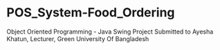 # POS_System-Food_Ordering

Object Oriented Programming - Java Swing Project
Submitted to Ayesha Khatun, Lecturer, Green University Of Bangladesh
